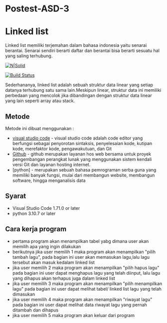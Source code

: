 # Postest-ASD-3

# Linked list

Linked list memiliki terjemahan dalam bahasa indonesia yaitu senarai berantai. Senarai sendiri berarti daftar dan berantai bisa berarti sesuatu hal yang saling terhubung.

[![N|Solid](https://cldup.com/dTxpPi9lDf.thumb.png)](https://nodesource.com/products/nsolid)

[![Build Status](https://travis-ci.org/joemccann/dillinger.svg?branch=master)](https://travis-ci.org/joemccann/dillinger)

Sederhananya, linked list adalah sebuah struktur data linear yang setiap datanya terhubung satu sama lain.Meskipun linear, struktur data ini memiliki perbedaan yang mencolok jika dibandingan dengan struktur data linear yang lain seperti array atau stack.


## Metode

Metode ini dibuat menggunakan :

-  [visual studio code](https://code.visualstudio.com) - visual studio code adalah code editor yang berfungsi sebagai penyorotan sintaksis, penyelesaian kode, kutipan kode, merefaktor kode, pengawakutuan, dan Git
-   [Github](https://github.com) - github merupakan  layanan hos web bersama untuk proyek pengembangan perangkat lunak yang menggunakan sistem kendali versi Git dan layanan hosting internet.
-  [python] - merupakan sebuah bahasa pemrograman serba guna yang memiliki banyak fungsi, mulai dari membangun website, membangun software, hingga menganalisis data

## Syarat

- Visual Studio Code 1.71.0 or later
- python 3.10.7 or later

## Cara kerja program
- pertama program akan menampilkan tabel yabg dimana user akan memilih apa yang ingin dilakukan
- berikutnya jika user memilih 1 maka program akan menampilkan "pilih tambah lagu", pada bagian ini user akan memasukan lagu,lalu lagu tersebut akan masuk kedalam linked list
- jika user memilih 2 maka program akan menampilkan "pilih hapus lagu" pada bagian ini user dapat menghapus lagu yang telah diinput, lalu lagu yang dihapus akan terhapus juga dalam linked list
- jika user memilih 3 maka program akan menampilkan "pilih menampilkan lagu" pada bagian ini user dapat melihat tabel/ linked list lagu yang telah dimasukan
- jika user memilih 4 maka program akan menampilkan "riwayat lagu" pada bagian ini user dapat melihat data riwayat lagu yang pernah ditambah dan dihapus
- jika user memilih 5 maka program akan keluar dari program
